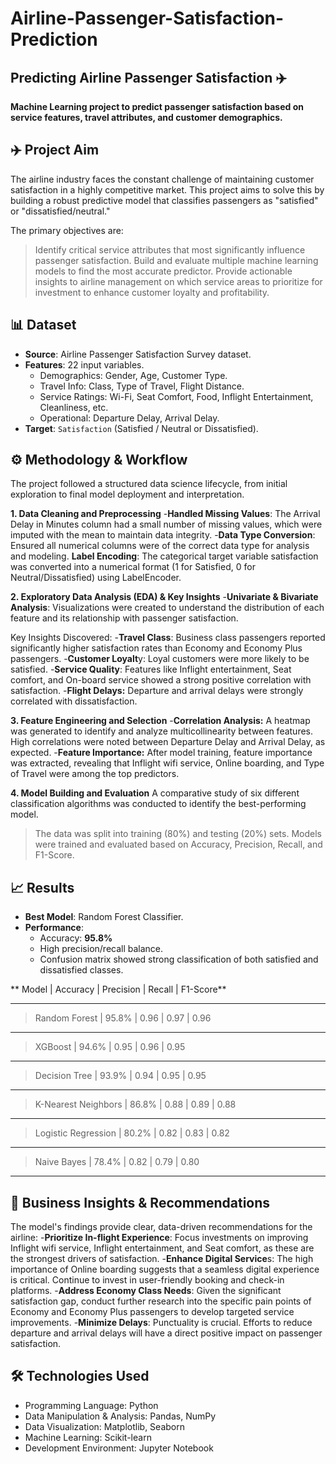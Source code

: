 # Airline-Passenger-Satisfaction-Prediction
## Predicting Airline Passenger Satisfaction ✈️
**Machine Learning project to predict passenger satisfaction based on service features, travel attributes, and customer demographics.**

## ✈️ Project Aim
The airline industry faces the constant challenge of maintaining customer satisfaction in a highly competitive market. This project aims to solve this by building a robust predictive model that classifies passengers as "satisfied" or "dissatisfied/neutral."

The primary objectives are:
> Identify critical service attributes that most significantly influence passenger satisfaction.
> Build and evaluate multiple machine learning models to find the most accurate predictor.
> Provide actionable insights to airline management on which service areas to prioritize for investment to enhance customer loyalty and profitability.

## 📊 Dataset
- **Source**: Airline Passenger Satisfaction Survey dataset.  
- **Features**: 22 input variables.  
  - Demographics: Gender, Age, Customer Type.  
  - Travel Info: Class, Type of Travel, Flight Distance.  
  - Service Ratings: Wi-Fi, Seat Comfort, Food, Inflight Entertainment, Cleanliness, etc.  
  - Operational: Departure Delay, Arrival Delay.  
- **Target**: `Satisfaction` (Satisfied / Neutral or Dissatisfied).  

## ⚙️ Methodology & Workflow
The project followed a structured data science lifecycle, from initial exploration to final model deployment and interpretation.

**1. Data Cleaning and Preprocessing**
-**Handled Missing Values**: The Arrival Delay in Minutes column had a small number of missing values, which were imputed with the mean to maintain data integrity.
-**Data Type Conversion**: Ensured all numerical columns were of the correct data type for analysis and modeling.
**Label Encoding**: The categorical target variable satisfaction was converted into a numerical format (1 for Satisfied, 0 for Neutral/Dissatisfied) using LabelEncoder.

**2. Exploratory Data Analysis (EDA) & Key Insights**
-**Univariate & Bivariate Analysis**: Visualizations were created to understand the distribution of each feature and its relationship with passenger satisfaction.

Key Insights Discovered:
-**Travel Class**: Business class passengers reported significantly higher satisfaction rates than Economy and Economy Plus passengers.
-**Customer Loyalt**y: Loyal customers were more likely to be satisfied.
-**Service Quality**: Features like Inflight entertainment, Seat comfort, and On-board service showed a strong positive correlation with satisfaction.
-**Flight Delays:** Departure and arrival delays were strongly correlated with dissatisfaction.

**3. Feature Engineering and Selection**
-**Correlation Analysis:** A heatmap was generated to identify and analyze multicollinearity between features. High correlations were noted between Departure Delay and Arrival Delay, as expected.
-**Feature Importance:** After model training, feature importance was extracted, revealing that Inflight wifi service, Online boarding, and Type of Travel were among the top predictors.

**4. Model Building and Evaluation**
A comparative study of six different classification algorithms was conducted to identify the best-performing model.
> The data was split into training (80%) and testing (20%) sets.
> Models were trained and evaluated based on Accuracy, Precision, Recall, and F1-Score.


## 📈 Results

- **Best Model**: Random Forest Classifier.  
- **Performance**:  
  - Accuracy: **95.8%**  
  - High precision/recall balance.  
  - Confusion matrix showed strong classification of both satisfied and dissatisfied classes.
 
**    Model           |  Accuracy  | Precision | Recall  | F1-Score**
_________________________________________________________________
> Random Forest       |  95.8%     | 0.96      | 0.97    |  0.96
_________________________________________________________________
> XGBoost             |  94.6%     | 0.95      |  0.96   |  0.95
_________________________________________________________________
> Decision Tree       |  93.9%     | 0.94      | 0.95    | 0.95
_________________________________________________________________
> K-Nearest Neighbors |  86.8%     | 0.88      | 0.89    | 0.88
__________________________________________________________________
> Logistic Regression | 80.2%      | 0.82      |  0.83   |  0.82
__________________________________________________________________
> Naive Bayes         |  78.4%     |  0.82     |  0.79   |  0.80
 _________________________________________________________________

## 📌 Business Insights & Recommendations
The model's findings provide clear, data-driven recommendations for the airline:
-**Prioritize In-flight Experience**: Focus investments on improving Inflight wifi service, Inflight entertainment, and Seat comfort, as these are the strongest drivers of satisfaction.
-**Enhance Digital Service**s: The high importance of Online boarding suggests that a seamless digital experience is critical. Continue to invest in user-friendly booking and check-in platforms.
-**Address Economy Class Needs**: Given the significant satisfaction gap, conduct further research into the specific pain points of Economy and Economy Plus passengers to develop targeted service improvements.
-**Minimize Delays**: Punctuality is crucial. Efforts to reduce departure and arrival delays will have a direct positive impact on passenger satisfaction.

## 🛠️ Technologies Used
- Programming Language: Python
- Data Manipulation & Analysis: Pandas, NumPy
- Data Visualization: Matplotlib, Seaborn
- Machine Learning: Scikit-learn
- Development Environment: Jupyter Notebook

